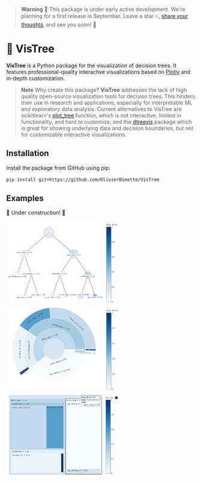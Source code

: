> **Warning**
> 🚧 This package is under early active development. We're planning for a first release in September. Leave a star ⭐, [share your thoughts](https://github.com/OlivierBinette/VisTree/issues/new), and see you soon! 👋

# 🌴 VisTree

**VisTree** is a Python package for the visualization of decision trees. It features professional-quality interactive visualizations based on [Plotly](https://plotly.com/python/) and in-depth customization.

> **Note**
> Why create this package? **VisTree** addresses the lack of high quality open-source visualization tools for decision trees. This hinders their use in research and applications, especially for interpretable ML and exploratory data analysis. Current alternatives to VisTree are scikitlearn's [plot_tree](https://scikit-learn.org/stable/modules/generated/sklearn.tree.plot_tree.html) function, which is not interactive, limited in functionality, and hard to customize, and the [dtreevis](https://github.com/parrt/dtreeviz) package which is great for showing underlying data and decision boundaries, but not for customizable interactive visualizations.

## Installation

Install the package from GitHub using pip:
```bash
pip install git+https://github.com/OlivierBinette/VisTree
```

## Examples

🚧 Under construction! 🚧

<img src="img-1.png" width="300" /> <img src="img-2.png" width="300" />
<img src="img-3.png" width="300" />

